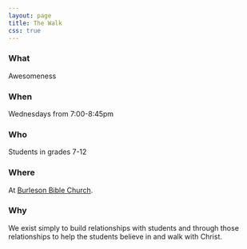 ```yaml
---
layout: page
title: The Walk
css: true
---
```


<div class="hero-unit">

</div>

### What

Awesomeness

### When
Wednesdays from 7:00-8:45pm

### Who
Students in grades 7-12

### Where

At [Burleson Bible Church](/contact/).

### Why
We exist simply to build relationships with students and through those
relationships to help the students believe in and walk with Christ.